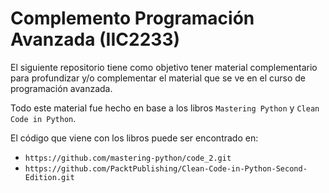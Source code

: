 # Complemento Programación Avanzada (IIC2233)

El siguiente repositorio tiene como objetivo tener material complementario para profundizar y/o 
complementar el material que se ve en el curso de programación avanzada.

Todo este material fue hecho en base a los libros `Mastering Python` y `Clean Code in Python`.

El código que viene con los libros puede ser encontrado en:

- `https://github.com/mastering-python/code_2.git`
- `https://github.com/PacktPublishing/Clean-Code-in-Python-Second-Edition.git`
